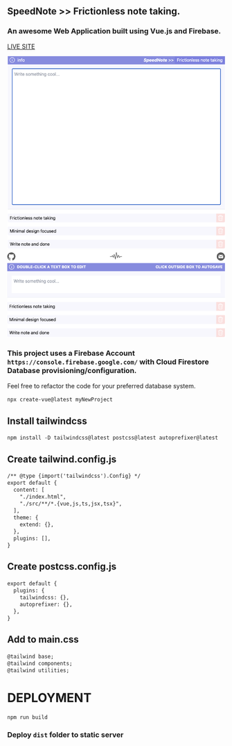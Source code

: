 ## SpeedNote >> Frictionless note taking.
### An awesome Web Application built using Vue.js and Firebase.

[LIVE SITE]()

![ALT:preview1](preview1.png)
![ALT:preview2](preview2.png)


### This project uses a Firebase Account `https://console.firebase.google.com/` with Cloud Firestore Database provisioning/configuration. 

Feel free to refactor the code for your preferred database system.


```sh
npx create-vue@latest myNewProject
```

## Install tailwindcss
```
npm install -D tailwindcss@latest postcss@latest autoprefixer@latest
```
## Create tailwind.config.js
```
/** @type {import('tailwindcss').Config} */
export default {
  content: [
    "./index.html",
    "./src/**/*.{vue,js,ts,jsx,tsx}",
  ],
  theme: {
    extend: {},
  },
  plugins: [],
}
```
## Create postcss.config.js
```
export default {
  plugins: {
    tailwindcss: {},
    autoprefixer: {},
  },
}
```
## Add to main.css
```
@tailwind base;
@tailwind components;
@tailwind utilities;
```

# DEPLOYMENT

```sh
npm run build
```

### Deploy `dist` folder to static server